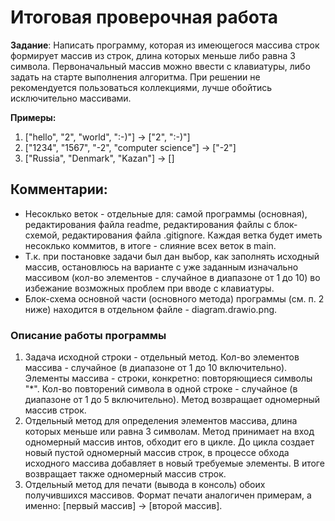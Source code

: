 # Итоговая проверочная работа

**Задание**: Написать программу, которая из имеющегося массива строк формирует массив из строк, длина которых меньше либо равна 3 символа. Первоначальный массив можно ввести с клавиатуры, либо задать на старте выполнения алгоритма. При решении не рекомендуется пользоваться коллекциями, лучше обойтись исключительно массивами.

**Примеры:**
1. ["hello", "2", "world", ":-)"] -> ["2", ":-)"]
2. ["1234", "1567", "-2", "computer science"] -> ["-2"]
3. ["Russia", "Denmark", "Kazan"] -> []

## Комментарии:

* Несоклько веток - отдельные для: самой программы (основная), редактирования файла readme, редактирования файлы с блок-схемой, редактирования файла .gitignore. Каждая ветка будет иметь несоклько коммитов, в итоге - слияние всех веток в main.
* Т.к. при постановке задачи был дан выбор, как заполнять исходный массив, остановлюсь на варианте с уже заданным изначально массивом (кол-во элементов - случайное в диапазоне от 1 до 10) во избежание возможных проблем при вводе с клавиатуры.
* Блок-схема основной части (основного метода) программы (см. п. 2 ниже) находится в отдельном файле - diagram.drawio.png.

### Описание работы программы
1. Задача исходной строки - отдельный метод. Кол-во элементов массива - случайное (в диапазоне от 1 до 10 включительно). Элементы массива - строки, конкретно: повторяющиеся символы "*". Кол-во повторений символа в одной строке - случайное (в диапазоне от 1 до 5 включительно). Метод возвращает одномерный массив строк.
2. Отдельный метод для определения элементов массива, длина которых меньше или равна 3 символам. Метод принимает на вход одномерный массив интов, обходит его в цикле. До цикла создает новый пустой одномерный массив строк, в процессе обхода исходного массива добавляет в новый требуемые элементы. В итоге возвращает также одномерный массив строк. 
3. Отдельный метод для печати (вывода в консоль) обоих получившихся массивов. Формат печати аналогичен примерам, а именно: [первый массив] -> [второй массив].

